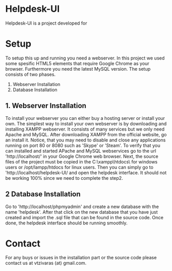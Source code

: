 # Helpdesk-UI
Helpdesk-UI is a project developed for 

# Setup
To setup this up and running you need a webserver. In this project we used some spesific HTML5 elements that require Google Chrome as your browser. Furthermore you need the latest MySQL version. The setup consists of two phases.
1. Webserver Installation
2. Database Installation

## 1. Webserver Installation
To install your webserver you can either buy a hosting server or install your own. The simplest way to install your own webserver is by downloading and installing XAMPP webserver. It consists of many services but we only need Apache and MySQL. After downloading XAMPP from the official website, go an install it. Notice, that you may need to disable and close any applications running on port 80 or 8080 such as 'Skype' or 'Steam'. To verify that you can installed and started APache and MySQL webservices go to the url 'http://localhost/' in your Google Chrome web browser.
Next, the source files of the project must be copied in the C:\xampp\htdocs\ for windows users or /opt/lampp/htdocs for linux users. Then you can simply go to 'http://localhost/helpdesk-UI/ and open the helpdesk interface. It should not be working 100% since we need to complete the step2.

## 2 Database Installation
Go to 'http://localhost/phpmyadmin' and create a new database with the name 'helpdesk'. After that click on the new database that you have just created and import the .sql file that can be found in the source code. Once done, the helpdesk interface should be running smoothly.

# Contact
For any buys or issues in the installation part or the source code please contact us at vtzivaras (at) gmail.com.
